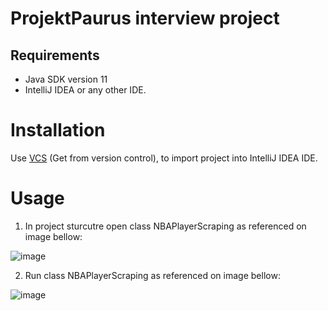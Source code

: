 # ProjektPaurus interview project

## Requirements
- Java SDK version 11
- IntelliJ IDEA or any other IDE.

# Installation

Use [VCS]("https://www.jetbrains.com/help/idea/set-up-a-git-repository.html#clone-repo") (Get from version control), to import project into  IntelliJ IDEA IDE.

# Usage
1. In project sturcutre open class NBAPlayerScraping as referenced on image bellow:

![image](https://user-images.githubusercontent.com/71169333/171960297-49b71ea2-9d60-40bd-99ea-d7e1d88bcc8d.png)

2. Run class NBAPlayerScraping as referenced on image bellow:

![image](https://user-images.githubusercontent.com/71169333/171960453-d7b312b0-41ac-4e68-ba55-6b34237673ed.png)
